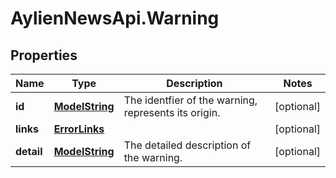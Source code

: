 # AylienNewsApi.Warning

## Properties

Name | Type | Description | Notes
------------ | ------------- | ------------- | -------------
**id** | [**ModelString**](ModelString.md) | The identfier of the warning, represents its origin. | [optional] 
**links** | [**ErrorLinks**](ErrorLinks.md) |  | [optional] 
**detail** | [**ModelString**](ModelString.md) | The detailed description of the warning. | [optional] 


